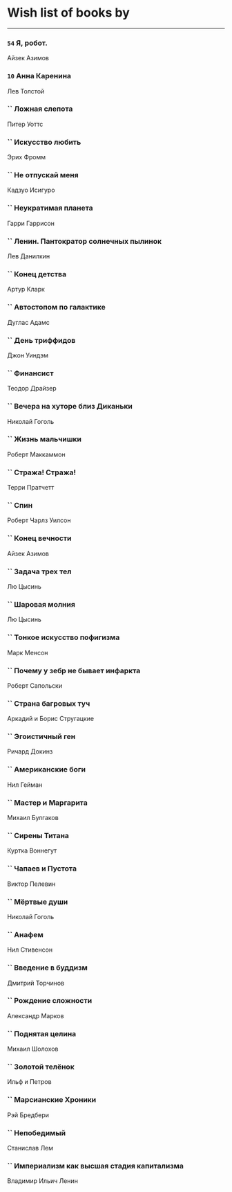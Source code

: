 # Wish list of books by [](https://plus.google.com/u/0/105803270930838059244/)
---

### `54` Я, робот.
Айзек Азимов

### `10` Анна Каренина
Лев Толстой

### `` Ложная слепота
Питер Уоттс

### `` Искусство любить
Эрих Фромм

### `` Не отпускай меня
Кадзуо Исигуро

### `` Неукратимая планета
Гарри Гаррисон

### `` Ленин. Пантократор солнечных пылинок
Лев Данилкин

### `` Конец детства
Артур Кларк

### `` Автостопом по галактике
Дуглас Адамс

### `` День триффидов
Джон Уиндэм

### `` Финансист
Теодор Драйзер

### `` Вечера на хуторе близ Диканьки
Николай Гоголь

### `` Жизнь мальчишки
Роберт Маккаммон

### `` Стража! Стража!
Терри Пратчетт

### `` Спин
Роберт Чарлз Уилсон

### `` Конец вечности
Айзек Азимов

### `` Задача трех тел
Лю Цысинь

### `` Шаровая молния
Лю Цысинь

### `` Тонкое искусство пофигизма
Марк Менсон

### `` Почему у зебр не бывает инфаркта
Роберт Сапольски

### `` Страна багровых туч
Аркадий и Борис Стругацкие

### `` Эгоистичный ген
Ричард Докинз

### `` Американские боги
Нил Гейман

### `` Мастер и Маргарита
Михаил Булгаков

### `` Сирены Титана
Куртка Воннегут

### `` Чапаев и Пустота
Виктор Пелевин

### `` Мёртвые души
Николай Гоголь

### `` Анафем
Нил Стивенсон

### `` Введение в буддизм
Дмитрий Торчинов

### `` Рождение сложности
Александр Марков

### `` Поднятая целина
Михаил Шолохов

### `` Золотой телёнок
Ильф и Петров

### `` Марсианские Хроники
Рэй Бредбери

### `` Непобедимый
Станислав Лем

### `` Империализм как высшая стадия капитализма
Владимир Ильич Ленин

